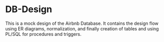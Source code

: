 # DB-Design
This is a mock design of the Airbnb Database. It contains the design flow using ER diagrams, normalization, and finally creation of tables and using PL/SQL for procedures and triggers.
